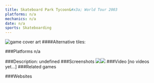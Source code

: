 ```yaml
---
title: Skateboard Park Tycoon&#x3a; World Tour 2003
platforms: n/a
mechanics: n/a
date: n/a
sports: Skateboarding
---
```

![game cover art](//images.igdb.com/igdb/image/upload/t_cover_big/co1h77.jpg "Logo Title Text 1")
####Alternative tiles:

###Platforms
n/a

###Description:
undefined
###Screenshots
<a target="_blank" rel="noopener noreferrer" href="//images.igdb.com/igdb/image/upload/t_cover_big/sc5j28.jpg"><img src="//images.igdb.com/igdb/image/upload/t_thumb/sc5j28.jpg"/></a><a target="_blank" rel="noopener noreferrer" href="//images.igdb.com/igdb/image/upload/t_cover_big/sc5j27.jpg"><img src="//images.igdb.com/igdb/image/upload/t_thumb/sc5j27.jpg"/></a>
###Video
[no videos yet...]
###Related games

###Websites

